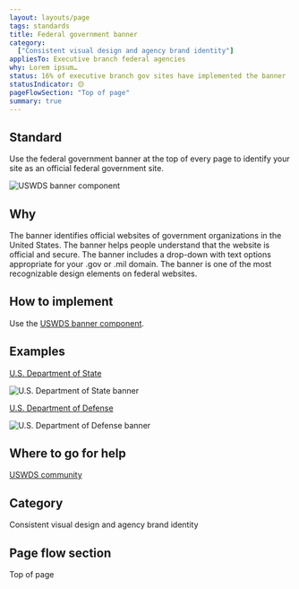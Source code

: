 ```yaml
---
layout: layouts/page
tags: standards
title: Federal government banner
category:
  ["Consistent visual design and agency brand identity"]
appliesTo: Executive branch federal agencies
why: Lorem ipsum…
status: 16% of executive branch gov sites have implemented the banner
statusIndicator: 🟡
pageFlowSection: "Top of page"
summary: true
---
```


## Standard
Use the federal government banner at the top of every page to identify your site as an official federal government site.

![USWDS banner component](https://github.com/GSA-TTS/federal-web-standards/blob/banner-standard/_img/banner.png)

## Why
The banner identifies official websites of government organizations in the United States. The banner helps people understand that the website is official and secure. The banner includes a drop-down with text options appropriate for your .gov or .mil domain. The banner is one of the most recognizable design elements on federal websites. 

## How to implement
Use the [USWDS banner component](https://designsystem.digital.gov/components/banner/).

## Examples
[U.S. Department of State](https://www.state.gov/)

![U.S. Department of State banner](https://github.com/GSA-TTS/federal-web-standards/blob/banner-standard/_img/state.png)

[U.S. Department of Defense](https://www.defense.gov/)

![U.S. Department of Defense banner](https://github.com/GSA-TTS/federal-web-standards/blob/banner-standard/_img/defense.png)

## Where to go for help
[USWDS community](https://designsystem.digital.gov/about/community/)

## Category
Consistent visual design and agency brand identity

## Page flow section
Top of page
